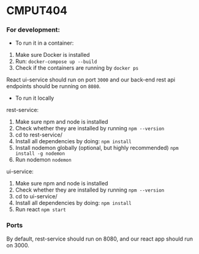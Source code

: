 # CMPUT404

### For development:

- To run it in a container:

1. Make sure Docker is installed
2. Run:
`docker-compose up --build`
3. Check if the containers are running by
`docker ps`

React ui-service should run on port `3000` and our back-end rest api endpoints should be running on `8080`.


- To run it locally

rest-service:
1. Make sure npm and node is installed
2. Check whether they are installed by running `npm --version`
3. cd to rest-service/
4. Install all dependencies by doing:
`npm install`
5. Install nodemon globally (optional, but highly recommended)
`npm install -g nodemon`
6. Run nodemon
`nodemon` 

ui-service:
1. Make sure npm and node is installed
2. Check whether they are installed by running `npm --version`
3. cd to ui-service/
4. Install all dependencies by doing:
`npm install`
5. Run react
`npm start`


### Ports
By default, rest-service should run on 8080, and our react app should run on 3000.